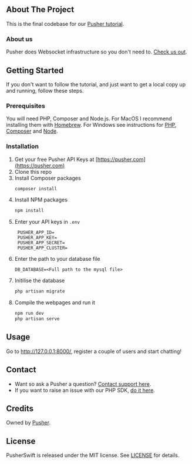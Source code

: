 ## About The Project

This is the final codebase for our [Pusher tutorial](https://pusher.com/tutorials/how-to-build-a-chat-app-with-vue-js-and-laravel/).

### About us

Pusher does Websocket infrastructure so you don't need to. [Check us out](https://pusher.com/).

<!-- GETTING STARTED -->
## Getting Started

If you don't want to follow the tutorial, and just want to get a local copy up and running, follow these steps.

### Prerequisites

You will need PHP, Composer and Node.js. For MacOS I recommend installing them with [Homebrew](https://brew.sh/). For Windows see instructions for [PHP](https://windows.php.net/download/), [Composer](https://getcomposer.org/doc/00-intro.md#installation-windows) and [Node](https://nodejs.org/en/download/).

### Installation

1. Get your free Pusher API Keys at [https://pusher.com](https://pusher.com)
2. Clone this repo
3. Install Composer packages
   ```sh
   composer install
   ```
4. Install NPM packages
   ```sh
   npm install
   ```
5. Enter your API keys in `.env`
   ```
    PUSHER_APP_ID=
    PUSHER_APP_KEY=
    PUSHER_APP_SECRET=
    PUSHER_APP_CLUSTER=
   ```
6. Enter the path to your database file
    ```
    DB_DATABASE=<Full path to the mysql file>
    ```
7. Initilise the database
    ```sh
    php artisan migrate
    ```
8. Compile the webpages and run it
    ```sh
    npm run dev
    php artisan serve
    ```

<!-- USAGE EXAMPLES -->
## Usage

Go to http://127.0.0.1:8000/, register a couple of users and start chatting!

<!-- CONTACT -->
## Contact

- Want so ask a Pusher a question? [Contact support here](https://support.pusher.com/hc/).
- If you want to raise an issue with our PHP SDK, [do it here](https://github.com/pusher/pusher-http-php).
 
## Credits

Owned by [Pusher](https://pusher.com).

## License

PusherSwift is released under the MIT license. See [LICENSE](https://github.com/pusher/laravel-chat/blob/master/LICENSE.md) for details.
